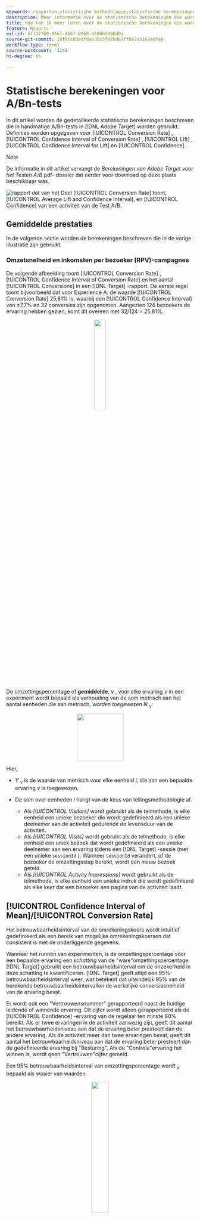```yaml
---
keywords: rapporten;statistische methodologie;statistische berekeningen;statistieken;gemiddelde;omrekeningskoers;inkomsten per bezoeker;rpv;betrouwbaarheidsinterval;lift;welkomsttest;offlineberekeningen
description: Meer informatie over de statistische berekeningen die worden gebruikt in handmatige [!UICONTROL A/B Test] -activiteiten in  [!DNL Adobe Target] .
title: Hoe kan ik meer leren over de statistische berekeningen die worden gebruikt in [!UICONTROL A/B Test] -activiteiten?
feature: Reports
exl-id: 5f7377b9-0567-4b6f-8968-4696b2088d0a
source-git-commit: 18f8ccd3edfda635c3f47bd67ff0b7a516748fa8
workflow-type: tm+mt
source-wordcount: '1143'
ht-degree: 0%

---
```


# Statistische berekeningen voor A/Bn-tests

In dit artikel worden de gedetailleerde statistische berekeningen beschreven die in handmatige A/Bn-tests in [!DNL Adobe Target] worden gebruikt. Definities worden opgegeven voor [!UICONTROL Conversion Rate] , [!UICONTROL Confidence Interval of Conversion Rate] , [!UICONTROL Lift] , [!UICONTROL Confidence Interval for Lift] en [!UICONTROL Confidence] .

>[!NOTE]
>
>De informatie in dit artikel vervangt de *Berekeningen van Adobe Target voor het Testen A/B* pdf- dossier dat eerder voor download op deze plaats beschikbaar was.

![ rapport dat van het Doel [!UICONTROL Conversion Rate] toont, [!UICONTROL Average Lift and Confidence Interval], en [!UICONTROL Confidence] van een activiteit van de Test A/B.](/help/main/c-reports/statistical-methodology/img/target_report.png)

## Gemiddelde prestaties

In de volgende sectie worden de berekeningen beschreven die in de vorige illustratie zijn gebruikt.

### Omzetsnelheid en inkomsten per bezoeker (RPV)-campagnes

De volgende afbeelding toont [!UICONTROL Conversion Rate] , [!UICONTROL Confidence Interval of Conversion Rate] en het aantal [!UICONTROL Conversions] in een [!DNL Target] -rapport. De eerste regel toont bijvoorbeeld dat voor Experience A: de waarde [!UICONTROL Conversion Rate] 25,81% is, waarbij een [!UICONTROL Confidence Interval] van ±7,7% en 32 conversies zijn opgenomen. Aangezien 124 bezoekers de ervaring hebben gezien, komt dit overeen met 32/124 = 25,81%.

<p style="text-align:center;"><img width="25%" src="img/conv_rate.png"></p>

De omzettingspercentage of **gemiddelde**, *ν <sub></sub>*, voor elke ervaring *ν* in een experiment wordt bepaald als verhouding van de som metrisch aan het aantal eenheden die aan metrisch, *worden toegewezen N <sub> ν</sub>*:

<p style="text-align:center;"><img width="125px" src="img/mean_definition.png"></p>

Hier,

* *Y <sub> ν</sub>* is de waarde van metrisch voor elke eenheid *i*, die aan een bepaalde ervaring *ν* is toegewezen.

* De som over eenheden *i* hangt van de keus van tellingsmethodologie af.

   * Als *[!UICONTROL Visitors]* wordt gebruikt als de telmethode, is elke eenheid een unieke bezoeker die wordt gedefinieerd als een unieke deelnemer aan de activiteit gedurende de levensduur van de activiteit.
   * Als *[!UICONTROL Visits]* wordt gebruikt als de telmethode, is elke eenheid een uniek bezoek dat wordt gedefinieerd als een unieke deelnemer aan een ervaring tijdens een [!DNL Target] -sessie (met een unieke `sessionId` ). Wanneer `sessionId` verandert, of de bezoeker de omzettingsstap bereikt, wordt een nieuw bezoek geteld.
   * Als *[!UICONTROL Activity Impressions]* wordt gebruikt als de telmethode, is elke eenheid een unieke indruk die wordt gedefinieerd als elke keer dat een bezoeker een pagina van de activiteit laadt.

## [!UICONTROL Confidence Interval of Mean]/[!UICONTROL Conversion Rate]

Het betrouwbaarheidsinterval van de omrekeningskoers wordt intuïtief gedefinieerd als een bereik van mogelijke omrekeningskoersen dat consistent is met de onderliggende gegevens.

Wanneer het runnen van experimenten, is de omzettingspercentage voor een bepaalde ervaring een *schatting* van de &quot;ware&quot;omzettingspercentage. [!DNL Target] gebruikt een betrouwbaarheidsinterval om de onzekerheid in deze schatting te kwantificeren. [!DNL Target] geeft altijd een 95%-betrouwbaarheidsinterval weer, wat betekent dat uiteindelijk 95% van de berekende betrouwbaarheidsintervallen de werkelijke conversiesnelheid van de ervaring bevat.

Er wordt ook een &quot;Vertrouwensnummer&quot; gerapporteerd naast de huidige leidende of winnende ervaring. Dit cijfer wordt alleen gerapporteerd als de [!UICONTROL Confidence] -ervaring van de regelaar ten minste 60% bereikt. Als er twee ervaringen in de activiteit aanwezig zijn, geeft dit aantal het betrouwbaarheidsniveau aan dat de ervaring beter presteert dan de andere ervaring. Als de activiteit meer dan twee ervaringen bevat, geeft dit aantal het betrouwbaarheidsniveau aan dat de ervaring beter presteert dan de gedefinieerde ervaring bij &quot;Besturing&quot;. Als de &quot;Controle&quot;ervaring het winnen is, wordt geen &quot;Vertrouwen&quot;cijfer gemeld.

Een 95% betrouwbaarheidsinterval van omzettingspercentage *wordt <sub> ν</sub>* bepaald als waaier van waarden:

<p style="text-align:center;"><img width="30%" src="img/confidence_interval.png"></p>

Wanneer de standaardfout voor het gemiddelde wordt gedefinieerd als

<p style="text-align:center;"><img width="75px" src="img/se_conv_continuous.png"></p>

Wanneer een onpartijdige schatting van de standaardafwijking van het monster wordt gebruikt:

<p style="text-align:center;"><img width="200px" src="img/stdev_definition.png"></p>

Wanneer de campagne een campagne van het omzettingspercentage is (d.w.z., is de omzettings metrisch binair), vermindert de standaardfout tot:

<p style="text-align:center;"><img width="150px" src="img/se_conv.png"></p>

## Optillen

De volgende afbeelding toont [!UICONTROL Lift] en [!UICONTROL Confidence Interval of Lift] in een [!DNL Target] -rapport. Het getal vertegenwoordigt het gemiddelde van het bereik van de liftgrenzen en de pijl geeft aan of de lift positief of negatief is. De pijl wordt grijs weergegeven totdat het vertrouwen 95% bereikt. Als het vertrouwen de drempel bereikt, is de pijl groen of rood op basis van een positieve of negatieve lift.

<p style="text-align:center;"><img width="35%" src="img/lift.png"></p>

De lift tussen een ervaring *ν*, en de controleervaring *ν <sub> 0</sub>* is de relatieve &quot;delta&quot;in omzettingspercentages, die zoals worden bepaald

<p style="text-align:center;"><img width="15%" src="img/lift_definition.png"></p>

Indien de afzonderlijke omrekeningskoersen overeenkomen met de hierboven omschreven waarden. Eenvoudiger,

```
Lift(Experience N) = (Performance_Experience_N - Performance_Control)/ Performance_Control
```

Als de omzettingspercentage van de controleervaring *ν <sub> 0</sub>* 0 is, is er geen lift.

## [!DNL Confidence Interval of Lift]

De grafiek van het kavel in de [!UICONTROL Average Lift and Confidence Interval] kolom vertegenwoordigt de gemiddelde waarde en 95% [!UICONTROL Confidence Interval of Lift]. Het veld is grijs wanneer het betrouwbaarheidsinterval van een bepaalde ervaring met niet-besturing overlapt met het betrouwbaarheidsinterval van de controleervaring. Het kader is groen of rood wanneer het bereik van het betrouwbaarheidsinterval van een bepaalde ervaring boven of onder het betrouwbaarheidsinterval van de ervaring ligt.

De standaardfout van de lift tussen een ervaring *ν*, en de controleervaring *ν <sub> 0</sub>* wordt bepaald als:

<p style="text-align:center;"><img width="35%" src="img/se_lift.png" alt="metrisch gemiddelde"></p>

Vervolgens is het 95% betrouwbaarheidsinterval van de lift:

<p style="text-align:center;"><img width="40%" src="img/lift_CI.png"></p>

Deze berekening gebruikt de &quot;Delta&quot;methode, en wordt beschreven [ meer in detail in dit document ](/help/main/assets/confidence_interval_lift.pdf)

## [!UICONTROL Confidence]

In de laatste kolom ziet u het vertrouwen in een [!DNL Target] -rapport. Het vertrouwen van een ervaring is een kans (uitgedrukt als een percentage) om een resultaat te verkrijgen dat even extreem is als het resultaat dat wordt waargenomen, gezien de nulhypothese waar is. In termen van p-waarden, is het getoonde vertrouwen *1 - p-waarde*. Intuïtief betekent een hoger vertrouwen dat het minder waarschijnlijk is dat de controle- en niet-controleervaring gelijke omrekeningskoersen hebben.

In [!DNL Target], wordt een twee-staart **lelzen t-test** uitgevoerd tussen de testervaring en de controleervaring om te testen als de middelen van test en controleervaringen het zelfde zijn. Omdat we meestal niet weten of de grootte en variaties van de monsters van twee groepen hetzelfde zijn voordat we het experiment uitvoeren. [!DNL Target] geeft u ook de mogelijkheid om ongelijke percentages van het verkeer naar elke ervaring te sturen. Daarom gaan we er niet van uit dat de variantie voor elke ervaring gelijk is. Welch&#39;s t-test wordt dus gekozen in plaats van de t-test van Student.

Om de t-test van Welch uit te voeren, beginnen we eerst de t-statistiek en de vrijheidsgraden te berekenen en vervolgens een t-test met twee trappen uit te voeren om de p-waarde te genereren. Tot slot berekenen we het vertrouwen op basis van p-waarde.

*t* - statistiek wordt bepaald om het verschil van de middelen van om het even welke twee onafhankelijke willekeurige variabelen te zijn, *ν* en *ν <sub> 0</sub>*, die door de standaardfout van het verschil wordt verdeeld:

<p style="text-align:center;"><img width="100px" src="img/t_value.png"></p>

Waar *μ <sub> v</sub>* en *μ <sub> v0</sub>* de middelen van *ν* en *ν <sub> 0</sub>* respectievelijk, en de standaardfout van het verschil tussen *wordt /12 <sub> en</sub>* /v0 *door gegeven:<sub></sub>*

<p style="text-align:center;"><img width="150px" src="img/standard_error_diff.png"></p>

Waar *σ <sup> 2 </sup><sub> v</sub>* en *σ <sup> 2 </sup><sub> v <sub> 0</sub></sub>* zijn de varianties van twee ervaringen *ν* en *ν <sub> 0</sub>* respectievelijk, en *N <sub> v</sub>* en *N <sub> 8&rbrace; v <sub> 0</sub></sub>* is steekproefgrootte voor *ν* en *ν <sub> 0</sub>* respectievelijk.

Voor de T-test van Welch wordt de vrijheidsgraad als volgt berekend:

<p style="text-align:center;"><img width="180px" src="img/degree_of_freedom.png"></p>

En graad van vrijheid voor *ν* en *ν <sub> 0</sub>* worden bepaald als:

<p style="text-align:center;"><img width="100px" src="img/df_v.png"></p>

<p style="text-align:center;"><img width="100px" src="img/df_v0.png"></p>

Dan kan de p-waarde van het gebied in de staarten van *worden gegevens verwerkt t* - distributie:

<p style="text-align:center;"><img width="20%" src="img/p_value.png"></p>

Tot slot wordt het in [!DNL Target] gerapporteerde vertrouwen gedefinieerd als:

<p style="text-align:center;"><img width="20%" src="img/confidence.png"></p>

## Berekeningen offline uitvoeren

Het [ gedownloade rapport CSV ](/help/main/c-reports/c-report-settings/downloading-data-in-csv-file.md) omvat slechts ruwe gegevens en omvat geen berekende metriek, zoals opbrengst per bezoeker, lift, of vertrouwen dat voor tests A/B wordt gebruikt.

Om deze statistische hoeveelheden gegevens te verwerken, download het [!DNL Target] [ Volledige dossier van Excel van de Rekenmachine van het Vertrouwen ](/help/main/assets/complete_confidence_calculator.xlsx) om de waarde van de activiteit in te voeren.
